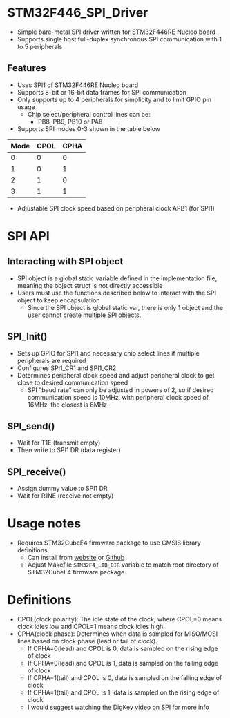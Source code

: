 # STM32F446_SPI_Driver
- Simple bare-metal SPI driver written for STM32F446RE Nucleo board
- Supports single host full-duplex synchronous SPI communication with 1 to 5 peripherals

## Features 
- Uses SPI1 of STM32F446RE Nucleo board
- Supports 8-bit or 16-bit data frames for SPI communication
- Only supports up to 4 peripherals for simplicity and to limit GPIO pin usage
    - Chip select/peripheral control lines can be:
        - PB8, PB9, PB10 or PA8
- Supports SPI modes 0-3 shown in the table below

| Mode | CPOL | CPHA |
| ---- | ---- | ---- |
| 0    | 0    | 0    |
| 1    | 0    | 1    |
| 2    | 1    | 0    |
| 3    | 1    | 1    |

- Adjustable SPI clock speed based on peripheral clock APB1 (for SPI1)

# SPI API 
## Interacting with SPI object
- SPI object is a global static variable defined in the implementation file, meaning the object
  struct is not directly accessible
- Users must use the functions described below to interact with the SPI object
  to keep encapsulation
    - Since the SPI object is global static var, there is only 1 object and the
      user cannot create multiple SPI objects. 
## SPI_Init()
- Sets up GPIO for SPI1 and necessary chip select lines if multiple peripherals
  are required
- Configures SPI1_CR1 and SPI1_CR2 
- Determines peripheral clock speed and adjust peripheral clock to get close to
  desired communication speed
    - SPI "baud rate" can only be adjusted in powers of 2, so if desired
      communication speed is 10MHz, with peripheral clock speed of 16MHz, the
closest is 8MHz 

## SPI_send()
- Wait for T1E (transmit empty)
- Then write to SPI1 DR (data register) 

## SPI_receive()
- Assign dummy value to SPI1 DR
- Wait for R1NE (receive not empty)

# Usage notes 
- Requires STM32CubeF4 firmware package to use CMSIS library definitions
    - Can install from [website](https://www.st.com/en/embedded-software/stm32cubef4.html) or [Github](https://github.com/STMicroelectronics/STM32CubeF4)
    - Adjust Makefile `STM32F4_LIB_DIR` variable to match root directory of
      STM32CubeF4 firmware package.


# Definitions
- CPOL(clock polarity): The idle state of the clock, where CPOL=0 means clock idles low and CPOL=1
  means clock idles high. 
- CPHA(clock phase): Determines when data is sampled for MISO/MOSI lines based on clock
  phase (lead or tail of clock).
    - If CPHA=0(lead) and CPOL is 0, data is sampled on the rising edge of
      clock
    - If CPHA=0(lead) and CPOL is 1, data is sampled on the falling edge of
      clock
    - If CPHA=1(tail) and CPOL is 0, data is sampled on the falling edge of
      clock
    - If CPHA=1(tail) and CPOL is 1, data is sampled on the rising edge of
      clock
    - I would suggest watching the [DigKey video on SPI](https://www.youtube.com/watch?v=eFKeNPJq50g&t=895s) for more info
